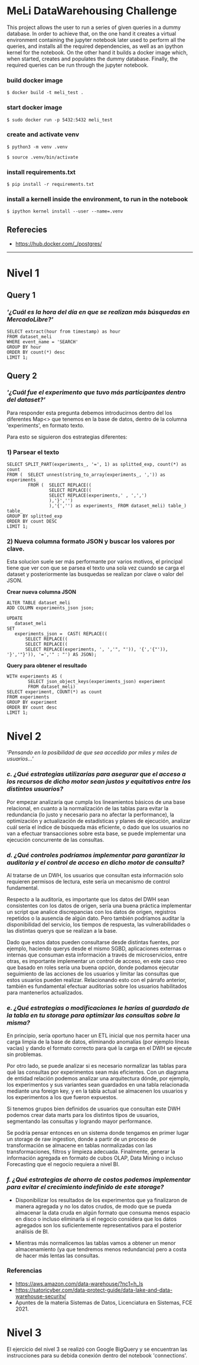# MeLi DataWarehousing Challenge
This project allows the user to run a series of given queries in a dummy database. In order to achieve that, on the one hand it creates a virtual environment containing the jupyter notebook later used to perform all the queries, and installs all the required dependencies, as well as an ipython kernel for the notebook. On the other hand it builds a docker image which, when started, creates and populates the dummy database. Finally, the required queries can be run through the jupyter notebook.

### build docker image

```console
$ docker build -t meli_test .
```

### start docker image

```console
$ sudo docker run -p 5432:5432 meli_test
```

### create and activate venv
```console
$ python3 -m venv .venv

$ source .venv/bin/activate
```

### install requirements.txt
```console
$ pip install -r requirements.txt
```

### install a kernell inside the environment, to run in the notebook

```console
$ ipython kernel install --user --name=.venv
```


## Referecies
- https://hub.docker.com/_/postgres/

-----------
# Nivel 1

## Query 1

### *'¿Cuál es la hora del día en que se realizan más búsquedas en MercadoLibre?'*

```console
SELECT extract(hour from timestamp) as hour
FROM dataset_meli
WHERE event_name = 'SEARCH'
GROUP BY hour
ORDER BY count(*) desc
LIMIT 1;
```

## Query 2

### *'¿Cuál fue el experimento que tuvo más participantes dentro del dataset?'*

Para responder esta pregunta debemos introducirnos dentro del los diferentes Map<> que tenemos en la base de datos, dentro de la columna 'experiments', en formato texto.

Para esto se siguieron dos estrategias diferentes:

### 1) Parsear el texto 

```console
SELECT SPLIT_PART(experiments_, '=', 1) as splitted_exp, count(*) as count
FROM (  SELECT unnest(string_to_array(experiments_, ',')) as experiments_
        FROM (  SELECT REPLACE((
                SELECT REPLACE((
                SELECT REPLACE(experiments,' , ',',')
                ),'}','')
                ),'{','') as experiments_ FROM dataset_meli) table_) table_
GROUP BY splitted_exp
ORDER BY count DESC
LIMIT 1;
```

### 2) Nueva columna formato JSON y buscar los valores por clave.

Esta solucion suele ser más performante por varios motivos, el principal tiene que ver con que se parsea el texto una sola vez cuando se carga el dataset y posteriormente las busquedas se realizan por clave o valor del JSON. 

**Crear nueva columna JSON**

```console
ALTER TABLE dataset_meli
ADD COLUMN experiments_json json;

UPDATE 
   dataset_meli
SET 
   experiments_json =  CAST( REPLACE((
       SELECT REPLACE((
       SELECT REPLACE((
       SELECT REPLACE(experiments, ', ','", "')), '{','{"')), '}','"}')), '=','" : "') AS JSON);
```

**Query para obtener el resultado**
```console
WITH experiments AS (
        SELECT json_object_keys(experiments_json) experiment 
        FROM dataset_meli)
SELECT experiment, COUNT(*) as count 
FROM experiments 
GROUP BY experiment
ORDER BY count desc
LIMIT 1;
```

# Nivel 2
*'Pensando en la posibilidad de que sea accedido por miles y miles de usuarios…'*

### ***c. ¿Qué estrategias utilizarías para asegurar que el acceso a los recursos de dicho motor sean justos y equitativos entre los distintos usuarios?***

Por empezar analizaría que cumpla los lineamientos básicos de una base relacional, en cuanto a la normalización de las tablas para evitar la redundancia (lo justo y necesario para no afectar la performance), la optimización y actualización de estadísticas y planes de ejecución, analizar cuál sería el índice de búsqueda más eficiente, o dado que los usuarios no van a efectuar transacciones sobre esta base, se puede implementar una ejecución concurrente de las consultas.


### ***d. ¿Qué controles podríamos implementar para garantizar la auditoria y el control de acceso en dicho motor de consulta?***

Al tratarse de un DWH, los usuarios que consultan esta información solo requieren permisos de lectura, este sería un mecanismo de control fundamental.

Respecto a la auditoría, es importante que los datos del DWH sean consistentes con los datos de origen, sería una buena práctica implementar un script que analice discrepancias con los datos de origen, registros repetidos o la ausencia de algún dato. Pero también podríamos auditar la disponibilidad del servicio, los tiempos de respuesta, las vulnerabilidades o las distintas querys que se realizan a la base.

Dado que estos datos pueden consultarse desde distintas fuentes, por ejemplo, haciendo querys desde el mismo SGBD, aplicaciones externas o internas que consuman esta información a través de microservicios, entre otras, es importante implementar un control de acceso, en este caso creo que basado en roles sería una buena opción, donde podamos ejecutar seguimiento de las acciones de los usuarios y limitar las consultas que estos usuarios pueden realizar. Relacionando esto con el párrafo anterior, también es fundamental efectuar auditorias sobre los usuarios habilitados para mantenerlos actualizados.


### ***e. ¿Qué estrategias o modificaciones le harías al guardado de la tabla en tu storage para optimizar las consultas sobre la misma?***

En principio, sería oportuno hacer un ETL inicial que nos permita hacer una carga limpia de la base de datos, eliminando anomalías (por ejemplo líneas vacías) y dando el formato correcto para qué la carga en el DWH se ejecute sin problemas. 

Por otro lado, se puede analizar si es necesario normalizar las tablas para qué las consultas por experimentos sean más eficientes. Con un diagrama de entidad relación podemos analizar una arquitectura dónde, por ejemplo, los experimentos y sus variantes sean guardados en una tabla relacionada mediante una foreign key, y en la tabla actual se almacenen los usuarios y los experimentos a los que fueron expuestos. 

Si tenemos grupos bien definidos de usuarios que consultan este DWH podemos crear data marts para los distintos tipos de usuarios, segmentando las consultas y logrando mayor performance.

Se podría pensar entonces en un sistema donde tengamos en primer lugar un storage de raw ingestion, donde a partir de un proceso de transformación se almacene en tablas normalizadas con las transformaciones, filtros y limpieza adecuada. Finalmente, generar la información agregada en formato de cubos OLAP, Data Mining o incluso Forecasting que el negocio requiera a nivel BI.


### ***f. ¿Qué estrategias de ahorro de costos podemos implementar para evitar el crecimiento indefinido de este storage?***
- Disponibilizar los resultados de los experimentos que ya finalizaron de manera agregada y no los datos crudos, de modo que se pueda almacenar la data cruda en algún formato que consuma menos espacio en disco o incluso eliminarla si el negocio considera que los datos agregados son los suficientemente representativos para el posterior análisis de BI.

-  Mientras más normalicemos las tablas vamos a obtener un menor almacenamiento (ya que tendremos menos redundancia) pero a costa de hacer más lentas las consultas.

### Referencias
- https://aws.amazon.com/data-warehouse/?nc1=h_ls
- https://satoricyber.com/data-protect-guide/data-lake-and-data-warehouse-security/
- Apuntes de la materia Sistemas de Datos, Licenciatura en Sistemas, FCE 2021. 



# Nivel 3
El ejercicio del nivel 3 se realizó con Google BigQuery y se encuentran las instrucciones para su debida conexión dentro del notebook 'connections'.
